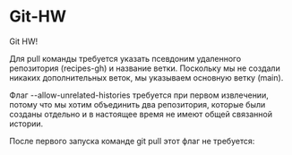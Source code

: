 # Git-HW

Git HW!

Для pull команды требуется указать псевдоним удаленного репозитория (recipes-gh) и название ветки. Поскольку мы не создали никаких дополнительных веток, мы указываем основную ветку (main).

Флаг --allow-unrelated-histories требуется при первом извлечении, потому что мы хотим объединить два репозитория, которые были созданы отдельно и в настоящее время не имеют общей связанной истории.

После первого запуска команде git pull этот флаг не требуется:
